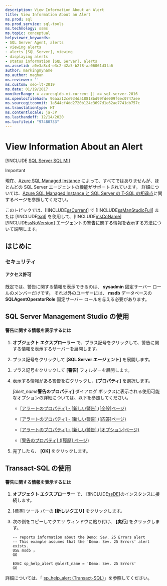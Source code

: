 ```yaml
---
description: View Information About an Alert
title: View Information About an Alert
ms.prod: sql
ms.prod_service: sql-tools
ms.technology: ssms
ms.topic: conceptual
helpviewer_keywords:
- SQL Server Agent, alerts
- viewing alerts
- alerts [SQL Server], viewing
- displaying alerts
- status information [SQL Server], alerts
ms.assetid: a0e3a8c4-e3c2-42a5-b2f8-aa06061d3fa6
author: markingmyname
ms.author: maghan
ms.reviewer: ''
ms.custom: seo-lt-2019
ms.date: 01/19/2017
monikerRange: = azuresqldb-mi-current || >= sql-server-2016
ms.openlocfilehash: 96aaa12ce934da18818bd99fde009f6ec0747aee
ms.sourcegitcommit: 1a544cf4dd2720b124c3697d1e62ae7741db757c
ms.translationtype: HT
ms.contentlocale: ja-JP
ms.lasthandoff: 12/14/2020
ms.locfileid: "97480733"
---
```

# <a name="view-information-about-an-alert"></a>View Information About an Alert

[!INCLUDE [SQL Server SQL MI](../../includes/applies-to-version/sql-asdbmi.md)]

> [!IMPORTANT]  
> 現在、[Azure SQL Managed Instance](/azure/sql-database/sql-database-managed-instance) によって、すべてではありませんが、ほとんどの SQL Server エージェントの機能がサポートされています。 詳細については、[Azure SQL Managed Instance と SQL Server の T-SQL の相違点](/azure/sql-database/sql-database-managed-instance-transact-sql-information#sql-server-agent)に関するページを参照してください。

このトピックでは、[!INCLUDE[ssCurrent](../../includes/sscurrent-md.md)] で [!INCLUDE[ssManStudioFull](../../includes/ssmanstudiofull-md.md)] または [!INCLUDE[tsql](../../includes/tsql-md.md)] を使用して、[!INCLUDE[msCoName](../../includes/msconame_md.md)] [!INCLUDE[ssNoVersion](../../includes/ssnoversion-md.md)] エージェントの警告に関する情報を表示する方法について説明します。  
  
## <a name="before-you-begin"></a><a name="BeforeYouBegin"></a>はじめに  
  
### <a name="security"></a><a name="Security"></a>セキュリティ  
  
#### <a name="permissions"></a><a name="Permissions"></a>アクセス許可  
既定では、警告に関する情報を表示できるのは、 **sysadmin** 固定サーバー ロールのメンバーだけです。 それ以外のユーザーには、 **msdb** データベースの **SQLAgentOperatorRole** 固定サーバー ロールを与える必要があります。  
  
## <a name="using-sql-server-management-studio"></a><a name="SSMSProcedure"></a>SQL Server Management Studio の使用  
  
#### <a name="to-view-information-about-an-alert"></a>警告に関する情報を表示するには  
  
1.  **オブジェクト エクスプローラー** で、プラス記号をクリックして、警告に関する情報を表示するサーバーを展開します。  
  
2.  プラス記号をクリックして **[SQL Server エージェント]** を展開します。  
  
3.  プラス記号をクリックして **[警告]** フォルダーを展開します。  
  
4.  表示する情報がある警告を右クリックし、**[プロパティ]** を選択します。  
  
    _[alert\_name_**警告のプロパティ]** ダイアログ ボックスに表示される使用可能なオプションの詳細については、以下を参照してください。  
  
    -   [[アラートのプロパティ] - [新しい警告] ([全般]ページ)](../../ssms/agent/alert-properties-new-alert-general-page.md)  
  
    -   [[アラートのプロパティ] - [新しい警告] ([応答]ページ)](../../ssms/agent/alert-properties-new-alert-response-page.md)  
  
    -   [[アラートのプロパティ] - [新しい警告] ([オプション]ページ)](../../ssms/agent/alert-properties-new-alert-options-page.md)  
  
    -   [[警告のプロパティ] ([履歴] ページ)](../../ssms/agent/alert-properties-history-page.md)  
  
5.  完了したら、 **[OK]** をクリックします。  
  
## <a name="using-transact-sql"></a><a name="TsqlProcedure"></a>Transact-SQL の使用  
  
#### <a name="to-view-information-about-an-alert"></a>警告に関する情報を表示するには  
  
1.  **オブジェクト エクスプローラー** で、 [!INCLUDE[ssDE](../../includes/ssde_md.md)]のインスタンスに接続します。  
  
2.  [標準] ツール バーの **[新しいクエリ]** をクリックします。  
  
3.  次の例をコピーしてクエリ ウィンドウに貼り付け、 **[実行]** をクリックします。  
  
    ```  
    -- reports information about the Demo: Sev. 25 Errors alert  
    -- This example assumes that the 'Demo: Sev. 25 Errors' alert exists.  
    USE msdb ;  
    GO  
  
    EXEC sp_help_alert @alert_name = 'Demo: Sev. 25 Errors'  
    GO  
    ```  
  
詳細については、「 [sp_help_alert (Transact-SQL)](../../relational-databases/system-stored-procedures/sp-help-alert-transact-sql.md)」を参照してください。  
